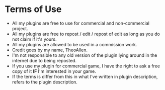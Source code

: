 Terms of Use
=====
* All my plugins are free to use for commercial and non-commercial project.
* All my plugins are free to repost / edit / repost of edit as long as you do not claim if it's yours.
* All my plugins are allowed to be used in a commission work.
* Credit goes by my name, TheoAllen.
* I'm not responsible to any old version of the plugin lying around in the internet due to being reposted.
* If you use my plugin for commercial game, I have the right to ask a free copy of it **IF** I'm interested in your game.
* If the terms is differ from this in what I've written in plugin description, refers to the plugin description.
